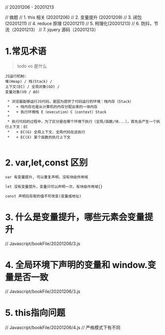 <!--
 * @LastEditors: wudan01
 * @description: 文件描述
-->
// 20201206 - 20201213

// 做题
// 1. this 相关 (20201206)
// 2. 变量提升 (20201209)
// 3. 闭包 (20201211)
// 4. reduce 原理 (20201211)
// 5. 柯理化(20201213)
// 6. 防抖，节流（20201213）
// 7. jquery 源码（20201213）

# 1.常见术语
> todo vo 是什么
```
JS运行机制: 
堆(Heap) / 栈(Stack) / 
上下文(EC) / 全局对象(GO) / 
变量对象(VO / AO) 

 * 浏览器能够运行JS代码，是因为提供了代码运行的环境：栈内存（Stack）
 *   + 栈内存也是从计算机的内存分配出来的一块内存
 *   + 执行环境栈 E（execution）C（context）Stack
 *   
 * 执行代码的过程中，为了区分是在哪个环境下执行（全局/函数/块...），首先会产生一个执行上下文：EC
 *   + EC(G) 全局上下文，全局代码在这执行
 *   + EC(X) 某个函数的执行上下文
 
```

# 2. var,let,const 区别
```
var 有变量提升, 可以重复声明，没有块级作用域

let 没有变量提升，变量只可以声明一次，有块级作用域{}

const 声明后存取的值不可改变(变量或地址)
```

# 3. 什么是变量提升，哪些元素会变量提升
// Javascript/bookFile/20201206/3.js

# 4. 全局环境下声明的变量和 window.变量是否一致
// Javascript/bookFile/20201206/3.js

# 5. this指向问题
// Javascript/bookFile/20201206/4.js
// 严格模式下有不同